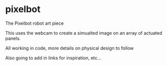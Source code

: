 # pixelbot
The Pixelbot robot art piece

This uses the webcam to create a simualted image on an array of actuated panels.

All working in code, more details on physical design to follow

Also going to add in links for inspiration, etc...
